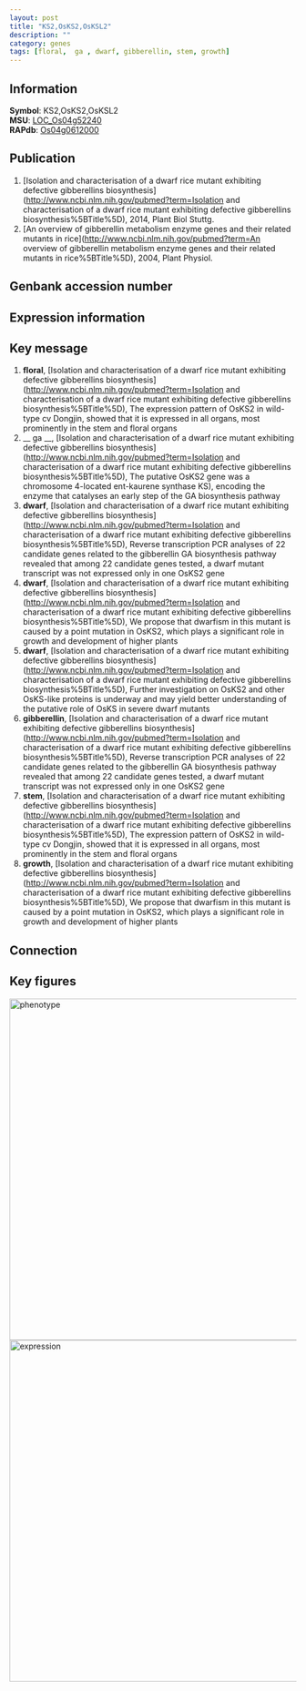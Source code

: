 ```yaml
---
layout: post
title: "KS2,OsKS2,OsKSL2"
description: ""
category: genes
tags: [floral,  ga , dwarf, gibberellin, stem, growth]
---
```


## Information
__Symbol__: KS2,OsKS2,OsKSL2  
__MSU__: [LOC_Os04g52240](http://rice.plantbiology.msu.edu/cgi-bin/ORF_infopage.cgi?orf=LOC_Os04g52240)  
__RAPdb__: [Os04g0612000](http://rapdb.dna.affrc.go.jp/viewer/gbrowse_details/irgsp1?name=Os04g0612000)  

## Publication
1. [Isolation and characterisation of a dwarf rice mutant exhibiting defective gibberellins biosynthesis](http://www.ncbi.nlm.nih.gov/pubmed?term=Isolation and characterisation of a dwarf rice mutant exhibiting defective gibberellins biosynthesis%5BTitle%5D), 2014, Plant Biol Stuttg.
2. [An overview of gibberellin metabolism enzyme genes and their related mutants in rice](http://www.ncbi.nlm.nih.gov/pubmed?term=An overview of gibberellin metabolism enzyme genes and their related mutants in rice%5BTitle%5D), 2004, Plant Physiol.

## Genbank accession number

## Expression information

## Key message
1. __floral__, [Isolation and characterisation of a dwarf rice mutant exhibiting defective gibberellins biosynthesis](http://www.ncbi.nlm.nih.gov/pubmed?term=Isolation and characterisation of a dwarf rice mutant exhibiting defective gibberellins biosynthesis%5BTitle%5D),  The expression pattern of OsKS2 in wild-type cv Dongjin, showed that it is expressed in all organs, most prominently in the stem and floral organs
2. __ ga __, [Isolation and characterisation of a dwarf rice mutant exhibiting defective gibberellins biosynthesis](http://www.ncbi.nlm.nih.gov/pubmed?term=Isolation and characterisation of a dwarf rice mutant exhibiting defective gibberellins biosynthesis%5BTitle%5D),  The putative OsKS2 gene was a chromosome 4-located ent-kaurene synthase KS), encoding the enzyme that catalyses an early step of the GA biosynthesis pathway
3. __dwarf__, [Isolation and characterisation of a dwarf rice mutant exhibiting defective gibberellins biosynthesis](http://www.ncbi.nlm.nih.gov/pubmed?term=Isolation and characterisation of a dwarf rice mutant exhibiting defective gibberellins biosynthesis%5BTitle%5D),  Reverse transcription PCR analyses of 22 candidate genes related to the gibberellin GA biosynthesis pathway revealed that among 22 candidate genes tested, a dwarf mutant transcript was not expressed only in one OsKS2 gene
4. __dwarf__, [Isolation and characterisation of a dwarf rice mutant exhibiting defective gibberellins biosynthesis](http://www.ncbi.nlm.nih.gov/pubmed?term=Isolation and characterisation of a dwarf rice mutant exhibiting defective gibberellins biosynthesis%5BTitle%5D),  We propose that dwarfism in this mutant is caused by a point mutation in OsKS2, which plays a significant role in growth and development of higher plants
5. __dwarf__, [Isolation and characterisation of a dwarf rice mutant exhibiting defective gibberellins biosynthesis](http://www.ncbi.nlm.nih.gov/pubmed?term=Isolation and characterisation of a dwarf rice mutant exhibiting defective gibberellins biosynthesis%5BTitle%5D),  Further investigation on OsKS2 and other OsKS-like proteins is underway and may yield better understanding of the putative role of OsKS in severe dwarf mutants
6. __gibberellin__, [Isolation and characterisation of a dwarf rice mutant exhibiting defective gibberellins biosynthesis](http://www.ncbi.nlm.nih.gov/pubmed?term=Isolation and characterisation of a dwarf rice mutant exhibiting defective gibberellins biosynthesis%5BTitle%5D),  Reverse transcription PCR analyses of 22 candidate genes related to the gibberellin GA biosynthesis pathway revealed that among 22 candidate genes tested, a dwarf mutant transcript was not expressed only in one OsKS2 gene
7. __stem__, [Isolation and characterisation of a dwarf rice mutant exhibiting defective gibberellins biosynthesis](http://www.ncbi.nlm.nih.gov/pubmed?term=Isolation and characterisation of a dwarf rice mutant exhibiting defective gibberellins biosynthesis%5BTitle%5D),  The expression pattern of OsKS2 in wild-type cv Dongjin, showed that it is expressed in all organs, most prominently in the stem and floral organs
8. __growth__, [Isolation and characterisation of a dwarf rice mutant exhibiting defective gibberellins biosynthesis](http://www.ncbi.nlm.nih.gov/pubmed?term=Isolation and characterisation of a dwarf rice mutant exhibiting defective gibberellins biosynthesis%5BTitle%5D),  We propose that dwarfism in this mutant is caused by a point mutation in OsKS2, which plays a significant role in growth and development of higher plants

## Connection

## Key figures
<img src="http://ricencode.github.io/images/KS2.pheno.png" alt="phenotype"  style="width: 600px;"/>

<img src="http://ricencode.github.io/images/KS2.exp.png" alt="expression"  style="width: 600px;"/>


